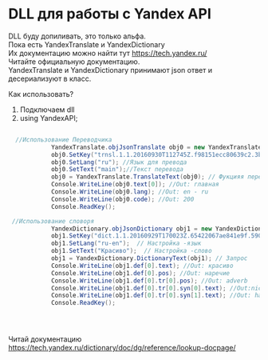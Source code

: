 # DLL для работы с Yandex API

DLL буду допиливать, это только альфа.</br>
Пока есть YandexTranslate и YandexDictionary</br>
Их документацию можно найти тут <https://tech.yandex.ru/></br>
Читайте официальную документацию.</br>
YandexTranslate и YandexDictionary принимают json ответ и десериализуют в класс.


Как использовать?</br>
1) Подключаем dll</br>
2) using YandexAPI;</br>

```C#

  //Использование Переводчика
            YandexTranslate.objJsonTranslate obj0 = new YandexTranslate.objJsonTranslate(); //Создаем новый obj
            obj0.SetKey("trnsl.1.1.20160930T112745Z.f98151ecc80639c2.3b87f0db6185e6229cf109e8b588eaa66900146c"); //Api ключб
            obj0.SetLang("ru"); //Язык для превода
            obj0.SetText("main");//Текст перевода
            obj0 = YandexTranslate.TranslateText(obj0); // Фукцияя перевода. 
            Console.WriteLine(obj0.text[0]); //Out: главная
            Console.WriteLine(obj0.lang); //Out: en - ru
            Console.WriteLine(obj0.code); //Out: 200
            Console.ReadKey();

 //Использование словоря
            YandexDictionary.objJsonDictionary obj1 = new YandexDictionary.objJsonDictionary(); //новый obj
            obj1.SetKey("dict.1.1.20160929T170023Z.65422067ae841e9f.5903f00d113f6d2aaf7591f7f3a80f4b1b0012a7"); // Настройка -ключь
            obj1.SetLang("ru-en");  // Настройка -язык
            obj1.SetText("Красиво");  // Настройка -слово
            obj1 = YandexDictionary.DictionaryText(obj1); // Запрос
            Console.WriteLine(obj1.def[0].text); //Out: красиво
            Console.WriteLine(obj1.def[0].pos); //Out: наречие
            Console.WriteLine(obj1.def[0].tr[0].pos); //Out: adverb
            Console.WriteLine(obj1.def[0].tr[0].syn[0].text); //Out:nicely
            Console.WriteLine(obj1.def[0].tr[0].syn[1].text); //Out: handsomely
            Console.ReadKey();





```





Читай документацию <https://tech.yandex.ru/dictionary/doc/dg/reference/lookup-docpage/>